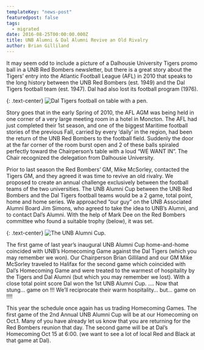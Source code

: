 ```yaml
---
templateKey: "news-post"
featuredpost: false
tags:
  - migrated
date: 2016-08-25T00:00:00.000Z
title: UNB Alumni & Dal Alumni Revive an Old Rivalry
author: Brian Gilliland
---
```


It may seem odd to include a picture of a Dalhousie University Tigers promo ball in a UNB Red Bombers newsletter, but there is a great story about the Tigers’ entry into the Atlantic Football League (AFL) in 2010 that speaks to the long history between the UNB Red Bombers (est. 1949) and the Dal Tigers football team (est. 1947). Dal had also lost its football program (1976).

{: .text-center}
![Dal Tigers football on table with a pen.](/img/posts/2016-08-25-one.jpg)

Story goes that in the early Spring of 2010, the AFL AGM was being held in one corner of a very large meeting room in a hotel in Moncton. The AFL had just completed their 1st season, and one of the biggest Maritime football stories of the previous Fall, carried by every ‘daily’ in the region, had been the return of the UNB Red Bombers to the football field. Suddenly the door at the far corner of the room burst open and 2 of these balls spiraled perfectly toward the Chairperson’s table with a loud “WE WANT IN”. The Chair recognized the delegation from Dalhousie University.

Prior to last season the Red Bombers’ GM, Mike McSorley, contacted the Tigers GM, and they agreed it was time to revive an old rivalry. We proposed to create an annual challenge exclusively between the football teams of the two universities. The UNB Alumni Cup between the UNB Red Bombers and the Dal Tigers football teams would be a 2 game, total point, home and home series. We approached “our guy” on the UNB Associated Alumni Board Jim Simons, who agreed to take the idea to UNB’s Alumni, and to contact Dal’s Alumni. With the help of Mark Dee on the Red Bombers committee who found a suitable trophy (below), it was set.

{: .text-center}
![The UNB Alumni Cup.](/img/posts/2016-08-25-two.jpg)

The first game of last year’s inaugural UNB Alumni Cup home-and-home coincided with UNB’s Homecoming Game against the Dal Tigers (which you may remember we won). Our Chairperson Brian Gilliland and our GM Mike McSorley traveled to Halifax for the second game which coincided with Dal’s Homecoming Game and were treated to the warmest of hospitality by the Tigers and Dal Alumni (but which you may remember we lost). With a close total point score Dal won the 1st UNB Alumni Cup. …. Now that stung… game on !!! We’ll reciprocate their warm hospitality… but… game on !!!!

This year the schedule once again has us trading Homecoming Games. The first game of the 2nd Annual UNB Alumni Cup will be at our Homecoming on Oct.1. Many of you have already let us know that you are returning for the Red Bombers reunion that day. The second game will be at Dal’s Homecoming Oct 15 at 6:00. (we want to see a lot of local Red and Black at that game at Dal).
